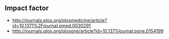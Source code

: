 




## Impact factor

* http://journals.plos.org/plosmedicine/article?id=10.1371%2Fjournal.pmed.0030291
* http://journals.plos.org/plosone/article?id=10.1371/journal.pone.0154199
